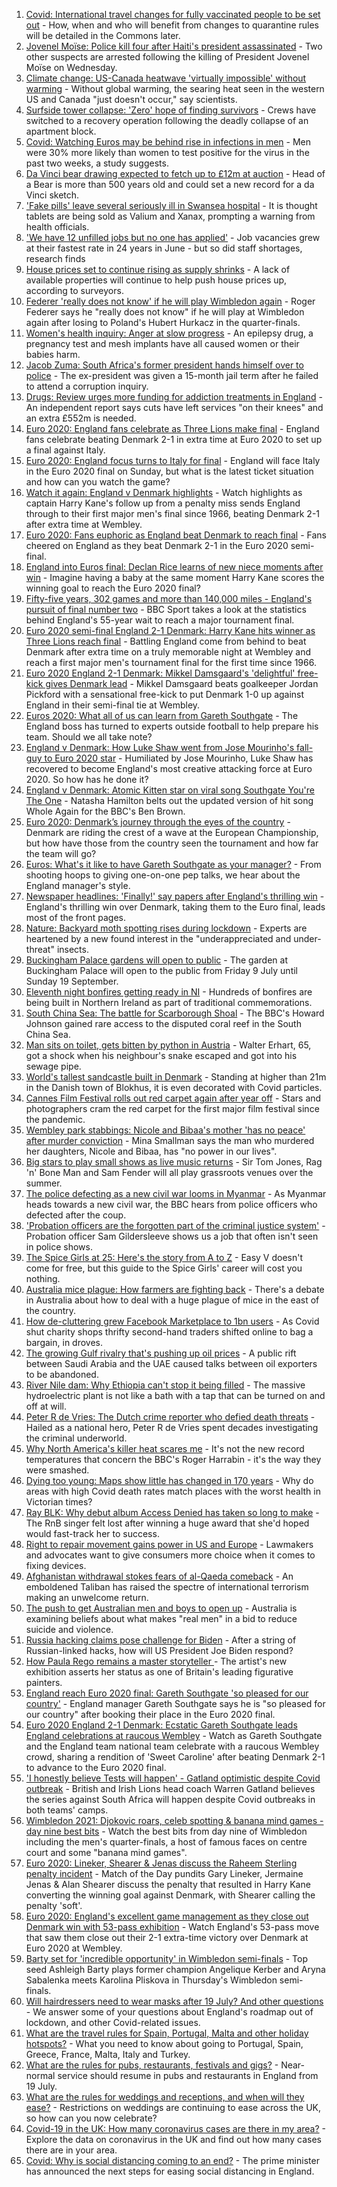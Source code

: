 1. [Covid: International travel changes for fully vaccinated people to be set out](https://www.bbc.co.uk/news/uk-57758991) - How, when and who will benefit from changes to quarantine rules will be detailed in the Commons later.
2. [Jovenel Moïse: Police kill four after Haiti's president assassinated](https://www.bbc.co.uk/news/world-latin-america-57758864) - Two other suspects are arrested following the killing of President Jovenel Moïse on Wednesday.
3. [Climate change: US-Canada heatwave 'virtually impossible' without warming](https://www.bbc.co.uk/news/science-environment-57751918) - Without global warming, the searing heat seen in the western US and Canada "just doesn't occur," say scientists.
4. [Surfside tower collapse: 'Zero' hope of finding survivors](https://www.bbc.co.uk/news/world-us-canada-57758295) - Crews have switched to a recovery operation following the deadly collapse of an apartment block.
5. [Covid: Watching Euros may be behind rise in infections in men](https://www.bbc.co.uk/news/health-57754938) - Men were 30% more likely than women to test positive for the virus in the past two weeks, a study suggests.
6. [Da Vinci bear drawing expected to fetch up to £12m at auction](https://www.bbc.co.uk/news/world-europe-57735318) - Head of a Bear is more than 500 years old and could set a new record for a da Vinci sketch.
7. ['Fake pills' leave several seriously ill in Swansea hospital](https://www.bbc.co.uk/news/uk-wales-57750448) - It is thought tablets are being sold as Valium and Xanax, prompting a warning from health officials.
8. ['We have 12 unfilled jobs but no one has applied'](https://www.bbc.co.uk/news/business-57746626) - Job vacancies grew at their fastest rate in 24 years in June - but so did staff shortages, research finds
9. [House prices set to continue rising as supply shrinks](https://www.bbc.co.uk/news/business-57754558) - A lack of available properties will continue to help push house prices up, according to surveyors.
10. [Federer 'really does not know' if he will play Wimbledon again](https://www.bbc.co.uk/sport/tennis/57756014) - Roger Federer says he "really does not know" if he will play at Wimbledon again after losing to Poland's Hubert Hurkacz in the quarter-finals.
11. [Women's health inquiry: Anger at slow progress](https://www.bbc.co.uk/news/health-57741170) - An epilepsy drug, a pregnancy test and mesh implants have all caused women or their babies harm.
12. [Jacob Zuma: South Africa's former president hands himself over to police](https://www.bbc.co.uk/news/world-africa-57758540) - The ex-president was given a 15-month jail term after he failed to attend a corruption inquiry.
13. [Drugs: Review urges more funding for addiction treatments in England](https://www.bbc.co.uk/news/uk-politics-57757709) - An independent report says cuts have left services "on their knees" and an extra £552m is needed.
14. [Euro 2020: England fans celebrate as Three Lions make final](https://www.bbc.co.uk/news/uk-england-57758930) - England fans celebrate beating Denmark 2-1 in extra time at Euro 2020 to set up a final against Italy.
15. [Euro 2020: England focus turns to Italy for final](https://www.bbc.co.uk/sport/football/57753948) - England will face Italy in the Euro 2020 final on Sunday, but what is the latest ticket situation and how can you watch the game?
16. [Watch it again: England v Denmark highlights](https://www.bbc.co.uk/sport/av/football/57758390) - Watch highlights as captain Harry Kane's follow up from a penalty miss sends England through to their first major men's final since 1966, beating Denmark 2-1 after extra time at Wembley.
17. [Euro 2020: Fans euphoric as England beat Denmark to reach final](https://www.bbc.co.uk/news/in-pictures-57743446) - Fans cheered on England as they beat Denmark 2-1 in the Euro 2020 semi-final.
18. [England into Euros final: Declan Rice learns of new niece moments after win](https://www.bbc.co.uk/sport/football/57758633) - Imagine having a baby at the same moment Harry Kane scores the winning goal to reach the Euro 2020 final?
19. [Fifty-five years, 302 games and more than 140,000 miles - England's pursuit of final number two](https://www.bbc.co.uk/sport/football/57734046) - BBC Sport takes a look at the statistics behind England's 55-year wait to reach a major tournament final.
20. [Euro 2020 semi-final England 2-1 Denmark: Harry Kane hits winner as Three Lions reach final](https://www.bbc.co.uk/sport/football/51198755) - Battling England come from behind to beat Denmark after extra time on a truly memorable night at Wembley and reach a first major men's tournament final for the first time since 1966.
21. [Euro 2020 England 2-1 Denmark: Mikkel Damsgaard's 'delightful' free-kick gives Denmark lead](https://www.bbc.co.uk/sport/av/football/57757682) - Mikkel Damsgaard beats goalkeeper Jordan Pickford with a sensational free-kick to put Denmark 1-0 up against England in their semi-final tie at Wembley.
22. [Euros 2020: What all of us can learn from Gareth Southgate](https://www.bbc.co.uk/news/world-57698821) - The England boss has turned to experts outside football to help prepare his team. Should we all take note?
23. [England v Denmark: How Luke Shaw went from Jose Mourinho's fall-guy to Euro 2020 star](https://www.bbc.co.uk/sport/football/57722529) - Humiliated by Jose Mourinho, Luke Shaw has recovered to become England's most creative attacking force at Euro 2020. So how has he done it?
24. [England v Denmark: Atomic Kitten star on viral song Southgate You're The One](https://www.bbc.co.uk/news/uk-57757529) - Natasha Hamilton belts out the updated version of hit song Whole Again for the BBC's Ben Brown.
25. [Euro 2020: Denmark’s journey through the eyes of the country](https://www.bbc.co.uk/sport/football/57713112) - Denmark are riding the crest of a wave at the European Championship, but how have those from the country seen the tournament and how far the team will go?
26. [Euros: What's it like to have Gareth Southgate as your manager?](https://www.bbc.co.uk/news/newsbeat-57741752) - From shooting hoops to giving one-on-one pep talks, we hear about the England manager's style.
27. [Newspaper headlines: 'Finally!' say papers after England's thrilling win](https://www.bbc.co.uk/news/blogs-the-papers-57758220) - England's thrilling win over Denmark, taking them to the Euro final, leads most of the front pages.
28. [Nature: Backyard moth spotting rises during lockdown](https://www.bbc.co.uk/news/science-environment-57742701) - Experts are heartened by a new found interest in the "underappreciated and under-threat" insects.
29. [Buckingham Palace gardens will open to public](https://www.bbc.co.uk/news/uk-57688738) - The garden at Buckingham Palace will open to the public from Friday 9 July until Sunday 19 September.
30. [Eleventh night bonfires getting ready in NI](https://www.bbc.co.uk/news/uk-57688737) - Hundreds of bonfires are being built in Northern Ireland as part of traditional commemorations.
31. [South China Sea: The battle for Scarborough Shoal](https://www.bbc.co.uk/news/world-asia-57757784) - The BBC's Howard Johnson gained rare access to the disputed coral reef in the South China Sea.
32. [Man sits on toilet, gets bitten by python in Austria](https://www.bbc.co.uk/news/world-europe-57746804) - Walter Erhart, 65, got a shock when his neighbour's snake escaped and got into his sewage pipe.
33. [World's tallest sandcastle built in Denmark](https://www.bbc.co.uk/news/world-europe-57757530) - Standing at higher than 21m in the Danish town of Blokhus, it is even decorated with Covid particles.
34. [Cannes Film Festival rolls out red carpet again after year off](https://www.bbc.co.uk/news/57746322) - Stars and photographers cram the red carpet for the first major film festival since the pandemic.
35. [Wembley park stabbings: Nicole and Bibaa's mother 'has no peace' after murder conviction](https://www.bbc.co.uk/news/uk-57688736) - Mina Smallman says the man who murdered her daughters, Nicole and Bibaa, has "no power in our lives".
36. [Big stars to play small shows as live music returns](https://www.bbc.co.uk/news/entertainment-arts-57734078) - Sir Tom Jones, Rag 'n' Bone Man and Sam Fender will all play grassroots venues over the summer.
37. [The police defecting as a new civil war looms in Myanmar](https://www.bbc.co.uk/news/world-asia-57739572) - As Myanmar heads towards a new civil war, the BBC hears from police officers who defected after the coup.
38. ['Probation officers are the forgotten part of the criminal justice system'](https://www.bbc.co.uk/news/uk-57688735) - Probation officer Sam Gildersleeve shows us a job that often isn't seen in police shows.
39. [The Spice Girls at 25: Here's the story from A to Z](https://www.bbc.co.uk/news/entertainment-arts-57734073) - Easy V doesn't come for free, but this guide to the Spice Girls' career will cost you nothing.
40. [Australia mice plague: How farmers are fighting back](https://www.bbc.co.uk/news/world-australia-57698822) - There's a debate in Australia about how to deal with a huge plague of mice in the east of the country.
41. [How de-cluttering grew Facebook Marketplace to 1bn users](https://www.bbc.co.uk/news/business-57733724) - As Covid shut charity shops thrifty second-hand traders shifted online to bag a bargain, in droves.
42. [The growing Gulf rivalry that's pushing up oil prices](https://www.bbc.co.uk/news/world-middle-east-57753667) - A public rift between Saudi Arabia and the UAE caused talks between oil exporters to be abandoned.
43. [River Nile dam: Why Ethiopia can't stop it being filled](https://www.bbc.co.uk/news/world-africa-53432948) - The massive hydroelectric plant is not like a bath with a tap that can be turned on and off at will.
44. [Peter R de Vries: The Dutch crime reporter who defied death threats](https://www.bbc.co.uk/news/world-europe-57753547) - Hailed as a national hero, Peter R de Vries spent decades investigating the criminal underworld.
45. [Why North America's killer heat scares me](https://www.bbc.co.uk/news/world-us-canada-57729502) - It's not the new record temperatures that concern the BBC's Roger Harrabin - it's the way they were smashed.
46. [Dying too young: Maps show little has changed in 170 years](https://www.bbc.co.uk/news/health-57730353) - Why do areas with high Covid death rates match places with the worst health in Victorian times?
47. [Ray BLK: Why debut album Access Denied has taken so long to make](https://www.bbc.co.uk/news/newsbeat-57722799) - The RnB singer felt lost after winning a huge award that she'd hoped would fast-track her to success.
48. [Right to repair movement gains power in US and Europe](https://www.bbc.co.uk/news/technology-57744091) - Lawmakers and advocates want to give consumers more choice when it comes to fixing devices.
49. [Afghanistan withdrawal stokes fears of al-Qaeda comeback](https://www.bbc.co.uk/news/world-asia-57738731) - An emboldened Taliban has raised the spectre of international terrorism making an unwelcome return.
50. [The push to get Australian men and boys to open up](https://www.bbc.co.uk/news/world-australia-57690857) - Australia is examining beliefs about what makes "real men" in a bid to reduce suicide and violence.
51. [Russia hacking claims pose challenge for Biden](https://www.bbc.co.uk/news/technology-57745324) - After a string of Russian-linked hacks, how will US President Joe Biden respond?
52. [How Paula Rego remains a master storyteller ](https://www.bbc.co.uk/news/entertainment-arts-57727021) - The artist's new exhibition asserts her status as one of Britain's leading figurative painters.
53. [England reach Euro 2020 final: Gareth Southgate 'so pleased for our country'](https://www.bbc.co.uk/sport/football/57757750) - England manager Gareth Southgate says he is "so pleased for our country" after booking their place in the Euro 2020 final.
54. [Euro 2020 England 2-1 Denmark: Ecstatic Gareth Southgate leads England celebrations at raucous Wembley](https://www.bbc.co.uk/sport/av/football/57758398) - Watch as Gareth Southgate and the England team national team celebrate with a raucous Wembley crowd, sharing a rendition of 'Sweet Caroline' after beating Denmark 2-1 to advance to the Euro 2020 final.
55. ['I honestly believe Tests will happen' - Gatland optimistic despite Covid outbreak](https://www.bbc.co.uk/sport/rugby-union/57751748) - British and Irish Lions head coach Warren Gatland believes the series against South Africa will happen despite Covid outbreaks in both teams' camps.
56. [Wimbledon 2021: Djokovic roars, celeb spotting & banana mind games - day nine best bits](https://www.bbc.co.uk/sport/av/tennis/57757770) - Watch the best bits from day nine of Wimbledon including the men's quarter-finals, a host of famous faces on centre court and some "banana mind games".
57. [Euro 2020: Lineker, Shearer & Jenas discuss the Raheem Sterling penalty incident](https://www.bbc.co.uk/sport/av/football/57758657) - Match of the Day pundits Gary Lineker, Jermaine Jenas & Alan Shearer discuss the penalty that resulted in Harry Kane converting the winning goal against Denmark, with Shearer calling the penalty 'soft'.
58. [Euro 2020: England's excellent game management as they close out Denmark win with 53-pass exhibition](https://www.bbc.co.uk/sport/av/football/57759050) - Watch England's 53-pass move that saw them close out their 2-1 extra-time victory over Denmark at Euro 2020 at Wembley.
59. [Barty set for 'incredible opportunity' in Wimbledon semi-finals](https://www.bbc.co.uk/sport/tennis/57737591) - Top seed Ashleigh Barty plays former champion Angelique Kerber and Aryna Sabalenka meets Karolina Pliskova in Thursday's Wimbledon semi-finals.
60. [Will hairdressers need to wear masks after 19 July? And other questions](https://www.bbc.co.uk/news/world-asia-china-51176409) - We answer some of your questions about England's roadmap out of lockdown, and other Covid-related issues.
61. [What are the travel rules for Spain, Portugal, Malta and other holiday hotspots?](https://www.bbc.co.uk/news/explainers-56997931) - What you need to know about going to Portugal, Spain, Greece, France, Malta, Italy and Turkey.
62. [What are the rules for pubs, restaurants, festivals and gigs?](https://www.bbc.co.uk/news/business-52977388) - Near-normal service should resume in pubs and restaurants in England from 19 July.
63. [What are the rules for weddings and receptions, and when will they ease?](https://www.bbc.co.uk/news/explainers-52811509) - Restrictions on weddings are continuing to ease across the UK, so how can you now celebrate?
64. [Covid-19 in the UK: How many coronavirus cases are there in my area?](https://www.bbc.co.uk/news/uk-51768274) - Explore the data on coronavirus in the UK and find out how many cases there are in your area.
65. [Covid: Why is social distancing coming to an end?](https://www.bbc.co.uk/news/uk-51506729) - The prime minister has announced the next steps for easing social distancing in England.

